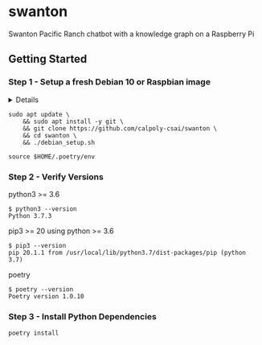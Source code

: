 # swanton
Swanton Pacific Ranch chatbot with a knowledge graph on a Raspberry Pi

## Getting Started

### Step 1 - Setup a fresh Debian 10 or Raspbian image

<details> 
    
```
$ cat /etc/os-release

PRETTY_NAME="Debian GNU/Linux 9 (stretch)"
NAME="Debian GNU/Linux"
VERSION_ID="9"
VERSION="9 (stretch)"
VERSION_CODENAME=stretch
ID=debian
HOME_URL="https://www.debian.org/"
SUPPORT_URL="https://www.debian.org/support"
BUG_REPORT_URL="https://bugs.debian.org/"
```

</details> 

```
sudo apt update \
    && sudo apt install -y git \
    && git clone https://github.com/calpoly-csai/swanton \
    && cd swanton \
    && ./debian_setup.sh
    
source $HOME/.poetry/env
```

### Step 2 - Verify Versions

python3 >= 3.6
```
$ python3 --version
Python 3.7.3
```

pip3 >= 20 using python >= 3.6
```
$ pip3 --version
pip 20.1.1 from /usr/local/lib/python3.7/dist-packages/pip (python 3.7)
```

poetry
```
$ poetry --version
Poetry version 1.0.10
```

### Step 3 - Install Python Dependencies
```
poetry install
```

[voice_kit_raspbian]: https://github.com/google/aiyprojects-raspbian
